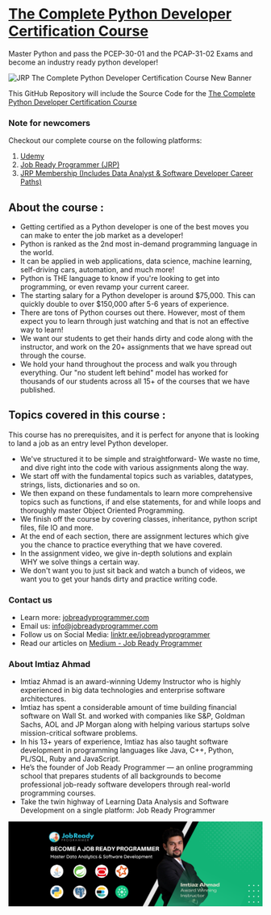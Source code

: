 # [The Complete Python Developer Certification Course](https://www.udemy.com/course/the-complete-python-developer-certification-course/)

Master Python and pass the PCEP-30-01 and the PCAP-31-02 Exams and become an industry ready python developer!

<img title="JRP The Complete Python Developer Certification Course New Banner" alt="JRP The Complete Python Developer Certification Course New Banner" src="https://raw.githubusercontent.com/JobReadyProgrammer/PythonCourse/refs/heads/master/JRP%20The%20Complete%20Python%20Developer%20Certification%20Course%20New%20Banner.jpg">

This GitHub Repository will include the Source Code for the [The Complete Python Developer Certification Course](https://www.udemy.com/course/the-complete-python-developer-certification-course/)

### Note for newcomers

Checkout our complete course on the following platforms:
1. [Udemy](https://www.udemy.com/course/the-complete-python-developer-certification-course/)
2. [Job Ready Programmer (JRP)](https://www.jobreadyprogrammer.com/p/the-complete-python-certification-course)
3. [JRP Membership (Includes Data Analyst & Software Developer Career Paths)](https://www.jobreadyprogrammer.com/p/all-access-pass?coupon_code=GET_HIRED_ALREADY)

## About the course :

- Getting certified as a Python developer is one of the best moves you can make to enter the job market as a developer!
- Python is ranked as the 2nd most in-demand programming language in the world.
- It can be applied in web applications, data science, machine learning, self-driving cars, automation, and much more!
- Python is THE language to know if you're looking to get into programming, or even revamp your current career.
- The starting salary for a Python developer is around $75,000. This can quickly double to over $150,000 after 5-6 years of experience.
- There are tons of Python courses out there. However, most of them expect you to learn through just watching and that is not an effective way to learn!
- We want our students to get their hands dirty and code along with the instructor, and work on the 20+ assignments that we have spread out through the course.
- We hold your hand throughout the process and walk you through everything. Our "no student left behind" model has worked for thousands of our students across all 15+ of the courses that we have published.

## Topics covered in this course :

This course has no prerequisites, and it is perfect for anyone that is looking to land a job as an entry level Python developer.
- We've structured it to be simple and straightforward- We waste no time, and dive right into the code with various assignments along the way.
- We start off with the fundamental topics such as variables, datatypes, strings, lists, dictionaries and so on.
- We then expand on these fundamentals to learn more comprehensive topics such as functions, if and else statements, for and while loops and thoroughly master Object Oriented Programming.
- We finish off the course by covering classes, inheritance, python script files, file IO and more.
- At the end of each section, there are assignment lectures which give you the chance to practice everything that we have covered.
- In the assignment video, we give in-depth solutions and explain WHY we solve things a certain way.
- We don't want you to just sit back and watch a bunch of videos, we want you to get your hands dirty and practice writing code. 

### Contact us
- Learn more: [jobreadyprogrammer.com](https://jobreadyprogrammer.com/)
- Email us: info@jobreadyprogrammer.com
- Follow us on Social Media: [linktr.ee/jobreadyprogrammer](https://linktr.ee/jobreadyprogrammer)
- Read our articles on [Medium - Job Ready Programmer](https://jobreadyprogrammer.medium.com/)

### About Imtiaz Ahmad

- Imtiaz Ahmad is an award-winning Udemy Instructor who is highly experienced in big data technologies and enterprise software architectures.
- Imtiaz has spent a considerable amount of time building financial software on Wall St. and worked with companies like S&P, Goldman Sachs, AOL and JP Morgan along with helping various startups solve mission-critical software problems.
- In his 13+ years of experience, Imtiaz has also taught software development in programming languages like Java, C++, Python, PL/SQL, Ruby and JavaScript.
- He’s the founder of Job Ready Programmer — an online programming school that prepares students of all backgrounds to become professional job-ready software developers through real-world programming courses.
- Take the twin highway of Learning Data Analysis and Software Development on a single platform: Job Ready Programmer

<img title="a title" alt="Alt text" src="https://raw.githubusercontent.com/JobReadyProgrammer/JobReadyProgrammer/main/JRP_GitHub_Banner.png" onclick="https://www.jobreadyprogrammer.com/p/all-access-pass?coupon_code=GET_HIRED_ALREADY">
